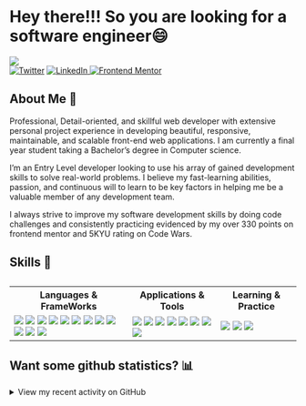 <h1> Hey there!!! So you are looking for a software engineer😄</h1>
<img align="center" src="https://user-images.githubusercontent.com/81857018/195324898-58f2273b-037f-4bb7-b08f-eaa21223c659.png" >
<div align="left">
  <a href="https://twitter.com/amos_machora" target="_blank"><img src="https://img.shields.io/twitter/follow/amos_machora?logo=twitter&style=for-the-badge" alt="Twitter" /></a> 
  <a href="https://www.linkedin.com/in/amos-machora" target="_blank"><img src="https://img.shields.io/badge/LinkedIN-Amos Machora-informational?style=for-the-badge&logo=linkedin&logoColor=white" alt="LinkedIn"/>
  </a>  
  <a href="https://www.frontendmentor.io/profile/AmohPrince" target="_blank"><img src="https://img.shields.io/badge/Frontend Mentor-Amoh prince-informational?style=for-the-badge&logo=frontendmentor" alt="Frontend Mentor" /></a> 
</div>
<h2>About Me 🔋</h2>
<p>
Professional, Detail-oriented, and skillful web developer with extensive personal project experience in
developing beautiful, responsive, maintainable, and scalable front-end web applications. I am currently a
final year student taking a Bachelor’s degree in Computer science.
</p>
<p>
I’m an Entry Level developer looking to use his array of gained development skills to solve real-world
problems. I believe my fast-learning abilities, passion, and continuous will to learn to be key factors in
helping me be a valuable member of any development team.
</p>
<p>
I always strive to improve my software development skills by doing code challenges and consistently
practicing evidenced by my over 330 points on frontend mentor and 5KYU rating on Code Wars.
</p>
</p>
<h2>Skills 📐<h2>
<table>
  <tr>
    <th>Languages & FrameWorks</th>
    <th>Applications & Tools</th>
    <th>Learning & Practice</th>
  </tr>
<tr>
  <td>
  <img src="https://img.shields.io/badge/Java-ED8B00?style=for-the-badge&logo=java&logoColor=white">
  <img src="https://img.shields.io/badge/Spring-6DB33F?style=for-the-badge&logo=spring&logoColor=white">
  <img src="https://img.shields.io/badge/JavaScript-F7DF1E?style=for-the-badge&logo=javascript&logoColor=black">
  <img src="https://img.shields.io/badge/React-20232A?style=for-the-badge&logo=react&logoColor=61DAFB">
  <img src="https://img.shields.io/badge/React_Router-CA4245?style=for-the-badge&logo=react-router&logoColor=white">
  <img src="https://img.shields.io/badge/TypeScript-007ACC?style=for-the-badge&logo=typescript&logoColor=white">
  <img src="https://img.shields.io/badge/HTML5-E34F26?style=for-the-badge&logo=html5&logoColor=white">
  <img src="https://img.shields.io/badge/CSS-239120?&style=for-the-badge&logo=css3&logoColor=white">
  <img src="https://img.shields.io/badge/MySQL-00000F?style=for-the-badge&logo=mysql&logoColor=white" >
  <img src="https://img.shields.io/badge/Tailwind_CSS-38B2AC?style=for-the-badge&logo=tailwind-css&logoColor=white">
  <img src="https://img.shields.io/badge/-GraphQL-E10098?style=for-the-badge&logo=graphql&logoColor=white">
  <img src="https://img.shields.io/badge/Figma-F24E1E?style=for-the-badge&logo=figma&logoColor=white">
  </td>
  <td>
  <img src="https://img.shields.io/badge/Stack_Overflow-FE7A16?style=for-the-badge&logo=stack-overflow&logoColor=white">
  <img src="https://img.shields.io/badge/GitHub-100000?style=for-the-badge&logo=github&logoColor=white">
  <img src="https://img.shields.io/badge/vercel-%23000000.svg?style=for-the-badge&logo=vercel&logoColor=white">
  <img src="https://img.shields.io/badge/IntelliJ_IDEA-000000.svg?style=for-the-badge&logo=intellij-idea&logoColor=white">
  <img src="https://img.shields.io/badge/Visual_Studio_Code-0078D4?style=for-the-badge&logo=visual%20studio%20code&logoColor=white">
  <img src="https://img.shields.io/badge/Slack-4A154B?style=for-the-badge&logo=slack&logoColor=white">
  <img src="https://img.shields.io/badge/Windows-0078D6?style=for-the-badge&logo=windows&logoColor=white">
  <img src="https://img.shields.io/badge/Spotify-1ED760?&style=for-the-badge&logo=spotify&logoColor=white">
  </td>
  <td>
  <img src="https://img.shields.io/badge/Codewars-B1361E?style=for-the-badge&logo=codewars&logoColor=grey">
  <img src="https://img.shields.io/badge/Coursera-%230056D2.svg?style=for-the-badge&logo=Coursera&logoColor=white">
  <img src="https://img.shields.io/badge/YouTube-FF0000?style=for-the-badge&logo=youtube&logoColor=white">
  </td>
</tr>
</table>

## Want some github statistics? :bar_chart:
<details>
<summary>View my recent activity on GitHub</summary>
<div style="display:flex">
<img src="https://github-readme-stats.vercel.app/api?username=AmohPrince">
<img src="https://github-readme-streak-stats.herokuapp.com/?user=AmohPrince&">
<img src="https://github-readme-stats.vercel.app/api/top-langs/?username=AmohPrince">
</div>
</details>
